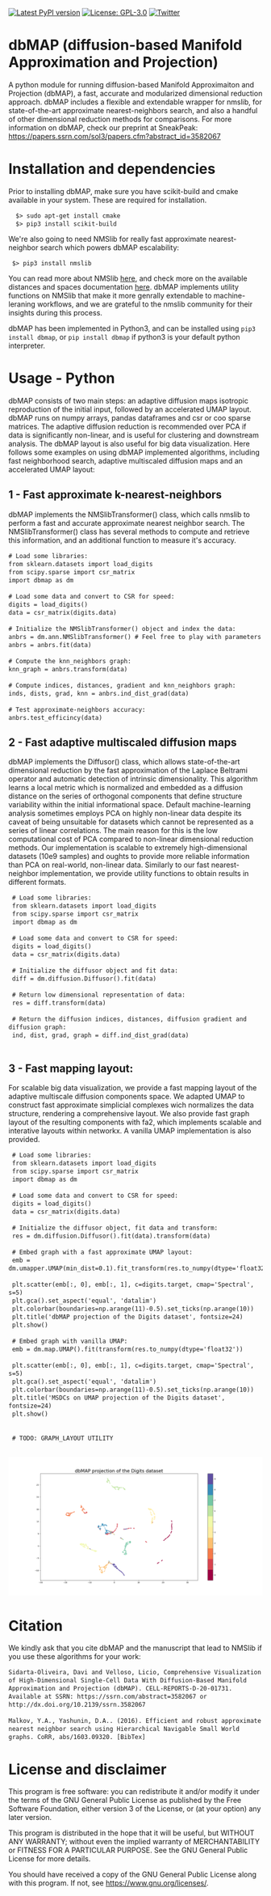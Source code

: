 [![Latest PyPI version](https://img.shields.io/pypi/v/dbmap.svg)](https://pypi.org/project/dbmap/)
[![License: GPL-3.0](https://img.shields.io/badge/License-GNU--GLP%20v3.0-green.svg)](https://opensource.org/licenses/GPL-3.0)
[![Twitter](https://img.shields.io/twitter/url/https/twitter.com/DaviSidarta.svg?label=Follow%20%40DaviSidarta&style=social)](https://twitter.com/DaviSidarta)



# dbMAP (diffusion-based Manifold Approximation and Projection)
A python module for running diffusion-based Manifold Approximaiton and Projection (dbMAP), a fast, accurate and modularized dimensional reduction approach. dbMAP includes a flexible and extendable wrapper for nmslib, for state-of-the-art approximate nearest-neighbors search, and also a handful of other dimensional reduction methods for comparisons. For more information on dbMAP, check our preprint at SneakPeak: https://papers.ssrn.com/sol3/papers.cfm?abstract_id=3582067

# Installation and dependencies

   Prior to installing dbMAP, make sure you have scikit-build and cmake available in your system. These are required for installation.
   ```
     $> sudo apt-get install cmake
     $> pip3 install scikit-build
   ```
   We're also going to need NMSlib for really fast approximate nearest-neighbor search which powers dbMAP escalability:
   ```
    $> pip3 install nmslib
   ```
   You can read more about NMSlib  [here](https://github.com/nmslib/nmslib), and check more on the available distances and spaces documentation [here](https://github.com/nmslib/nmslib/blob/master/manual/spaces.md). dbMAP implements utility functions on NMSlib that make it more genrally extendable to machine-leraning workflows, and we are grateful to the nmslib community for their insights during this process.
   
   dbMAP has been implemented in Python3, and can be installed using `pip3 install dbmap`, or `pip install dbmap` if python3 is your default python interpreter.

# Usage - Python
  dbMAP consists of two main steps: an adaptive diffusion maps isotropic reproduction of the initial input, followed by an accelerated UMAP layout. dbMAP runs on numpy arrays, pandas dataframes and csr or coo sparse matrices. The adaptive diffusion reduction is recommended over PCA if data is significantly non-linear, and is useful for clustering and downstream analysis. The dbMAP layout is also useful for big data visualization. 
  Here follows some examples on using dbMAP implemented algorithms, including fast neighborhood search, adaptive multiscaled diffusion maps and an accelerated UMAP layout:
  
  ## 1 - Fast approximate k-nearest-neighbors
  dbMAP implements the NMSlibTransformer() class, which calls nmslib to perform a fast and accurate approximate nearest neighbor search. The NMSlibTransformer() class has several methods to compute and retrieve this information, and an additional function to measure it's accuracy.

   ```
   # Load some libraries:
   from sklearn.datasets import load_digits
   from scipy.sparse import csr_matrix
   import dbmap as dm

   # Load some data and convert to CSR for speed:
   digits = load_digits()
   data = csr_matrix(digits.data)

   # Initialize the NMSlibTransformer() object and index the data:
   anbrs = dm.ann.NMSlibTransformer() # Feel free to play with parameters
   anbrs = anbrs.fit(data)

   # Compute the knn_neighbors graph:
   knn_graph = anbrs.transform(data)

   # Compute indices, distances, gradient and knn_neighbors graph:
   inds, dists, grad, knn = anbrs.ind_dist_grad(data)

   # Test approximate-neighbors accuracy:
   anbrs.test_efficincy(data)
   ```

  ## 2 - Fast adaptive multiscaled diffusion maps
  dbMAP implements the Diffusor() class, which allows state-of-the-art dimensional reduction by the fast approximation of the Laplace Beltrami operator and automatic detection of intrinsic dimensionality. This algorithm learns a local metric which is normalized and embedded as a diffusion distance on the series of orthogonal components that define structure variability within the initial informational space.
  Default machine-learning analysis sometimes employs PCA on highly non-linear data despite its caveat of being unsuitable for datasets which cannot be represented as a series of linear correlations. The main reason for this is the low computational cost of PCA compared to non-linear dimensional reduction methods. Our implementation is scalable to extremely high-dimensional datasets (10e9 samples) and oughts to provide more reliable information than PCA on real-world, non-linear data. Similarly to our fast nearest-neighbor implementation, we provide utility functions to obtain results in different formats.
  
  ```
   # Load some libraries:
   from sklearn.datasets import load_digits
   from scipy.sparse import csr_matrix
   import dbmap as dm

   # Load some data and convert to CSR for speed:
   digits = load_digits()
   data = csr_matrix(digits.data)
   
   # Initialize the diffusor object and fit data:
   diff = dm.diffusion.Diffusor().fit(data)
   
   # Return low dimensional representation of data:
   res = diff.transform(data)
   
   # Return the diffusion indices, distances, diffusion gradient and diffusion graph:
   ind, dist, grad, graph = diff.ind_dist_grad(data)
   
 ```
  
  ## 3 - Fast mapping layout:
   
   For scalable big data visualization, we provide a fast mapping layout of the adaptive multiscale diffusion components space. We adapted UMAP to construct fast approximate simplicial complexes wich normalizes the data structure, rendering a comprehensive layout. We also provide fast graph layout of the resulting components with fa2, which implements scalable and interative layouts within networkx. A vanilla UMAP implementation is also provided.
      
  ```
   # Load some libraries:
   from sklearn.datasets import load_digits
   from scipy.sparse import csr_matrix
   import dbmap as dm

   # Load some data and convert to CSR for speed:
   digits = load_digits()
   data = csr_matrix(digits.data)
   
   # Initialize the diffusor object, fit data and transform:
   res = dm.diffusion.Diffusor().fit(data).transform(data)
   
   # Embed graph with a fast approximate UMAP layout:
   emb = dm.umapper.UMAP(min_dist=0.1).fit_transform(res.to_numpy(dtype='float32'))
   
   plt.scatter(emb[:, 0], emb[:, 1], c=digits.target, cmap='Spectral', s=5)
   plt.gca().set_aspect('equal', 'datalim')
   plt.colorbar(boundaries=np.arange(11)-0.5).set_ticks(np.arange(10))
   plt.title('dbMAP projection of the Digits dataset', fontsize=24)
   plt.show()

   # Embed graph with vanilla UMAP:
   emb = dm.map.UMAP().fit(transform(res.to_numpy(dtype='float32'))
   
   plt.scatter(emb[:, 0], emb[:, 1], c=digits.target, cmap='Spectral', s=5)
   plt.gca().set_aspect('equal', 'datalim')
   plt.colorbar(boundaries=np.arange(11)-0.5).set_ticks(np.arange(10))
   plt.title('MSDCs on UMAP projection of the Digits dataset', fontsize=24)
   plt.show()
   
   
   # TODO: GRAPH_LAYOUT UTILITY
   
  ```
 ![dbMAP handwritten digits visualization](https://github.com/davisidarta/dbMAP/blob/master/Digits.png)
     

# Citation

We kindly ask that you cite dbMAP and the manuscript that lead to NMSlib if you use these algorithms for your work:

```
Sidarta-Oliveira, Davi and Velloso, Licio, Comprehensive Visualization of High-Dimensional Single-Cell Data With Diffusion-Based Manifold Approximation and Projection (dbMAP). CELL-REPORTS-D-20-01731. Available at SSRN: https://ssrn.com/abstract=3582067 or http://dx.doi.org/10.2139/ssrn.3582067

Malkov, Y.A., Yashunin, D.A.. (2016). Efficient and robust approximate nearest neighbor search using Hierarchical Navigable Small World graphs. CoRR, abs/1603.09320. [BibTex]

```

# License and disclaimer

This program is free software: you can redistribute it and/or modify it under the terms of the GNU General Public License as published by the Free Software Foundation, either version 3 of the License, or (at your option) any later version.

This program is distributed in the hope that it will be useful, but WITHOUT ANY WARRANTY; without even the implied warranty of MERCHANTABILITY or FITNESS FOR A PARTICULAR PURPOSE. See the GNU General Public License for more details.

You should have received a copy of the GNU General Public License along with this program. If not, see https://www.gnu.org/licenses/.
